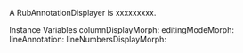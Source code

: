 A RubAnnotationDisplayer is xxxxxxxxx.Instance Variables	columnDisplayMorph:		<Object>	editingModeMorph:		<Object>	lineAnnotation:		<Object>	lineNumbersDisplayMorph:		<Object>	row:		<Object>	tabWidthMorph:		<Object>	wrappingPolicyMorph:		<Object>columnDisplayMorph	- xxxxxeditingModeMorph	- xxxxxlineAnnotation	- xxxxxlineNumbersDisplayMorph	- xxxxxrow	- xxxxxtabWidthMorph	- xxxxxwrappingPolicyMorph	- xxxxx